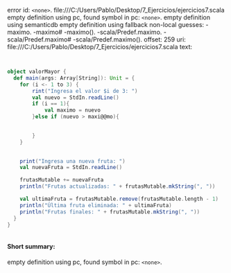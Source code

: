 error id: `<none>`.
file:///C:/Users/Pablo/Desktop/7_Ejercicios/ejercicios7.scala
empty definition using pc, found symbol in pc: `<none>`.
empty definition using semanticdb
empty definition using fallback
non-local guesses:
	 -maximo.
	 -maximo#
	 -maximo().
	 -scala/Predef.maximo.
	 -scala/Predef.maximo#
	 -scala/Predef.maximo().
offset: 259
uri: file:///C:/Users/Pablo/Desktop/7_Ejercicios/ejercicios7.scala
text:
```scala


object valorMayor {
  def main(args: Array[String]): Unit = {
    for (i <- 1 to 3) {
        rint("Ingresa el valor $i de 3: ")
        val nuevo = StdIn.readLine()
        if (i == 1){
            val maximo = nuevo
        }else if (nuevo > maxi@@mo){
            

        }
    }
    

    print("Ingresa una nueva fruta: ")
    val nuevaFruta = StdIn.readLine()

    frutasMutable += nuevaFruta
    println("Frutas actualizadas: " + frutasMutable.mkString(", "))

    val ultimaFruta = frutasMutable.remove(frutasMutable.length - 1)
    println("Última fruta eliminada: " + ultimaFruta)
    println("Frutas finales: " + frutasMutable.mkString(", "))
  }
}



```


#### Short summary: 

empty definition using pc, found symbol in pc: `<none>`.